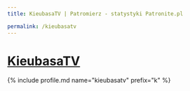 ```yaml
---
title: KieubasaTV | Patromierz - statystyki Patronite.pl

permalink: /kieubasatv
---
```


# [KieubasaTV](https://patronite.pl/kieubasatv)

{% include profile.md name="kieubasatv" prefix="k" %}
